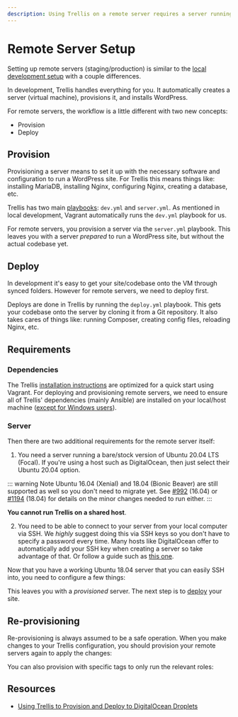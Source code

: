 ```yaml
---
description: Using Trellis on a remote server requires a server running a bare/stock version of Ubuntu 20.04 LTS. You can't run Trellis on a shared host.
---
```


# Remote Server Setup

Setting up remote servers (staging/production) is similar to the [local development setup](local-development.md) with a couple differences.

In development, Trellis handles everything for you. It automatically creates a server (virtual machine), provisions it, and installs WordPress.

For remote servers, the workflow is a little different with two new concepts:

- Provision
- Deploy

## Provision

Provisioning a server means to set it up with the necessary software and configuration to run a WordPress site. For Trellis this means things like: installing MariaDB, installing Nginx, configuring Nginx, creating a database, etc.

Trellis has two main [playbooks](http://docs.ansible.com/ansible/playbooks.html): `dev.yml` and `server.yml`. As mentioned in local development, Vagrant automatically runs the `dev.yml` playbook for us.

For remote servers, you provision a server via the `server.yml` playbook. This leaves you with a server *prepared* to run a WordPress site, but without the actual codebase yet.

<CodeSwitcher :languages="{cli:'Trellis CLI',manual:'Manual'}">
<template v-slot:cli>

Run the following from any directory within your project:

```bash
$ trellis provision <environment>
```

</template>
<template v-slot:manual>

1. Copy your `wordpress_sites` from your working development site in `group_vars/development/wordpress_sites.yml` to `group_vars/<environment>/wordpress_sites.yml` (`staging` or `production`, whichever you're setting up).
2. Modify your site and add the necessary settings for [remote servers](wordpress-sites.md#remote-servers) since they have a few more settings than local development. Also see the [Passwords docs](passwords.md).
3. Add your server hostname to `hosts/<environment>` (replacing `your_server_hostname`).
4. Specify public SSH keys for `users` in `group_vars/all/users.yml`. See the [SSH Keys docs](ssh-keys.md).
5. Consider setting `sshd_permit_root_login: false` in `group_vars/all/security.yml`. See the [Security docs](security.md).
6. Run `ansible-playbook server.yml -e env=<environment>` from your local machine (Ansible connects to your remote server via SSH).

Run the following from your project's `trellis` directory:

```bash
$ ansible-playbook server.yml -e env=<environment>
```

</template>
</CodeSwitcher>

## Deploy

In development it's easy to get your site/codebase onto the VM through synced folders. However for remote servers, we need to deploy first.

Deploys are done in Trellis by running the `deploy.yml` playbook. This gets your codebase onto the server by cloning it from a Git repository. It also takes cares of things like: running Composer, creating config files, reloading Nginx, etc.

<CodeSwitcher :languages="{cli:'Trellis CLI',manual:'Manual'}">
<template v-slot:cli>

Run the following from any directory within your project:

```bash
$ trellis deploy <environment>
```

</template>
<template v-slot:manual>

Run the following from your project's `trellis` directory:

```bash
$ ansible-playbook deploy.yml -e "site=<site name> env=<environment>"
```

</template>
</CodeSwitcher>

## Requirements

### Dependencies

The Trellis [installation instructions](installation.md) are optimized for a quick start using Vagrant. For deploying and provisioning remote servers, we need to ensure all of Trellis' dependencies (mainly Ansible) are installed on your local/host machine ([except for Windows users](../../getting-started/windows.md)).

<CodeSwitcher :languages="{cli:'Trellis CLI',manual:'Manual'}">
<template v-slot:cli>

If you're using trellis-cli, just re-run the following command to ensure your
project is initialized and the dependencies are installed:

```bash
$ trellis init
```

</template>
<template v-slot:manual>

Run both the following commands in your local trellis project directory:

1. Install Ansible and other dependencies: `pip install -r requirements.txt`
2. Install Galaxy roles: `ansible-galaxy install -r galaxy.yml`

</template>
</CodeSwitcher>

### Server

Then there are two additional requirements for the remote server itself:

1. You need a server running a bare/stock version of Ubuntu 20.04 LTS (Focal). If you're using a host such as DigitalOcean, then just select their Ubuntu 20.04 option.

::: warning Note
Ubuntu 16.04 (Xenial) and 18.04 (Bionic Beaver) are still supported as well so you don't need to migrate yet. See [#992](https://github.com/roots/trellis/pull/992) (16.04) or [#1194](https://github.com/roots/trellis/pull/1197) (18.04) for details on the minor changes needed to run either.
:::

**You cannot run Trellis on a shared host**.

2. You need to be able to connect to your server from your local computer via SSH. We *highly* suggest doing this via SSH keys so you don't have to specify a password every time. Many hosts like DigitalOcean offer to automatically add your SSH key when creating a server so take advantage of that. Or follow a guide such as [this one](https://www.digitalocean.com/community/tutorials/how-to-set-up-ssh-keys--2).

Now that you have a working Ubuntu 18.04 server that you can easily SSH into, you need to configure a few things:

This leaves you with a *provisioned* server. The next step is to [deploy](deployments.md) your site.

## Re-provisioning

Re-provisioning is always assumed to be a safe operation. When you make changes to your Trellis configuration, you should provision your remote servers again to apply the changes:

<CodeSwitcher :languages="{cli:'Trellis CLI',manual:'Manual'}">
<template v-slot:cli>

Run the following from any directory within your project:

```bash
$ trellis provision <environment>
```

</template>
<template v-slot:manual>

Run the following from your project's `trellis` directory:

```bash
$ ansible-playbook server.yml -e env=<environment>
```

</template>
</CodeSwitcher>

You can also provision with specific tags to only run the relevant roles:


<CodeSwitcher :languages="{cli:'Trellis CLI',manual:'Manual'}">
<template v-slot:cli>

Run the following from any directory within your project:

```bash
$ trellis provision --tags users <environment>
```

</template>
<template v-slot:manual>

Run the following from your project's `trellis` directory:

```bash
$ ansible-playbook server.yml -e env=<environment> --tags=users
```

</template>
</CodeSwitcher>

## Resources

- [Using Trellis to Provision and Deploy to DigitalOcean Droplets](https://roots.io/guides/using-trellis-to-provision-and-deploy-to-digitalocean-droplets/)

